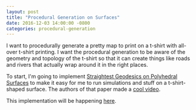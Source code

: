 ```yaml
---
layout: post
title: "Procedural Generation on Surfaces"
date: 2016-12-03 14:00:00 -0800
categories: procedural-generation
---
```


I want to procedurally generate a pretty map to print on a t-shirt with all-over t-shirt printing. I want the procedural generation to be aware of the geometry and topology of the t-shirt so that it can create things like roads and rivers that actually wrap around it in the right places.

To start, I'm going to implement [Straightest Geodesics on Polyhedral Surfaces][geodesics] to make it easy for me to run simulations and stuff on a t-shirt-shaped surface. The authors of that paper made a [cool video][cool-video].

This implementation will be happening [here][github-procedural-generation].

[geodesics]: http://geometry.caltech.edu/pubs/GSD06.pdf
[cool-video]: https://www.youtube.com/watch?v=bX_dsbiDfZw
[github-procedural-generation]: https://github.com/marcrasi/side-projects/tree/master/procedural-generation
